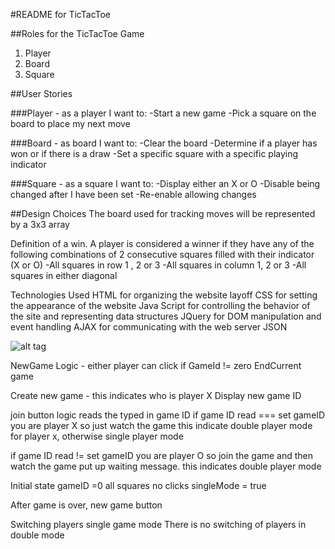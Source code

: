 #README for TicTacToe

##Roles for the TicTacToe Game

1. Player
1. Board
1. Square

##User Stories

###Player - as a player I want to:
-Start a new game
-Pick a square on the board to place my next move

###Board - as board I want to:
-Clear the board
-Determine if a player has won or if there is a draw
-Set a specific square with a specific playing indicator


###Square - as a square I want to:
-Display either an X or O
-Disable being changed after I have been set
-Re-enable allowing changes


##Design Choices
The board used for tracking moves will be represented by a 3x3 array

Definition of a win.   A player is considered a winner if they have any of the following combinations
of 2 consecutive squares filled with their indicator (X or O)
  -All squares in row 1 , 2 or 3
  -All squares in column 1, 2 or 3
  -All squares in either diagonal

Technologies Used
HTML for organizing the website layoff
CSS for setting the appearance of the website
Java Script for controlling the behavior of the site and representing data structures
JQuery for DOM manipulation and event handling
AJAX for communicating with the web server
JSON

![alt tag](https://raw.github.com/mkutter72/TicTacToe/gh-pages/WireFrame1.jpg)

NewGame Logic - either player can click
  if GameId != zero
    EndCurrent game

   Create new game - this indicates who is player X
   Display new game ID


join button logic
reads the typed in game ID
if game ID read === set gameID you are player X so just watch the game
  this indicate double player mode for player x, otherwise single player mode

if game ID read != set gameID you are player  O so join the game and then watch the game
  put up waiting message. this indicates double player mode


Initial state
gameID =0
all squares no clicks
singleMode = true


After game is over,  new game button

Switching players single game mode
There is no switching of players in double mode




